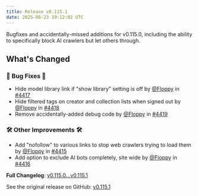 ```yaml
---
title: Release v0.115.1
date: 2025-06-23 19:12:02 UTC
---
```

Bugfixes and accidentally-missed additions for v0.115.0, including the ability to specifically block AI crawlers but let others through.

<!-- Release notes generated using configuration in .github/release.yml at main -->

## What's Changed
### 🐛 Bug Fixes 🐛
* Hide model library link if "show library" setting is off by [@Floppy](https://github.com/Floppy) in [#4417](https://github.com/manyfold3d/manyfold/pull/4417)
* Hide filtered tags on creator and collection lists when signed out by [@Floppy](https://github.com/Floppy) in [#4418](https://github.com/manyfold3d/manyfold/pull/4418)
* Remove accidentally-added debug code by [@Floppy](https://github.com/Floppy) in [#4419](https://github.com/manyfold3d/manyfold/pull/4419)
### 🛠️ Other Improvements 🛠️
* Add "nofollow" to various links to stop web crawlers trying to load them by [@Floppy](https://github.com/Floppy) in [#4415](https://github.com/manyfold3d/manyfold/pull/4415)
* Add option to exclude AI bots completely, site wide by [@Floppy](https://github.com/Floppy) in [#4416](https://github.com/manyfold3d/manyfold/pull/4416)


**Full Changelog**: [v0.115.0...v0.115.1](https://github.com/manyfold3d/manyfold/compare/v0.115.0...v0.115.1)

See the original release on GitHub: [v0.115.1](https://github.com/manyfold3d/manyfold/releases/tag/v0.115.1)
